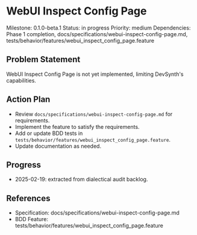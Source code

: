 # WebUI Inspect Config Page
Milestone: 0.1.0-beta.1
Status: in progress
Priority: medium
Dependencies: Phase 1 completion, docs/specifications/webui-inspect-config-page.md, tests/behavior/features/webui_inspect_config_page.feature

## Problem Statement
WebUI Inspect Config Page is not yet implemented, limiting DevSynth's capabilities.


## Action Plan
- Review `docs/specifications/webui-inspect-config-page.md` for requirements.
- Implement the feature to satisfy the requirements.
- Add or update BDD tests in `tests/behavior/features/webui_inspect_config_page.feature`.
- Update documentation as needed.

## Progress
- 2025-02-19: extracted from dialectical audit backlog.

## References
- Specification: docs/specifications/webui-inspect-config-page.md
- BDD Feature: tests/behavior/features/webui_inspect_config_page.feature
